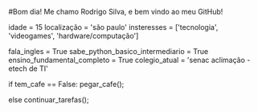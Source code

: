 #Bom dia! Me chamo Rodrigo Silva, e bem vindo ao meu GitHub!

idade = 15
localização = 'são paulo'
insteresses = ['tecnologia', 'videogames', 'hardware/computação']

fala_ingles = True
sabe_python_basico_intermediario = True
ensino_fundamental_completo = True
colegio_atual = 'senac aclimação - etech de TI'

if tem_cafe == False:
  pegar_cafe();

else
  continuar_tarefas();





